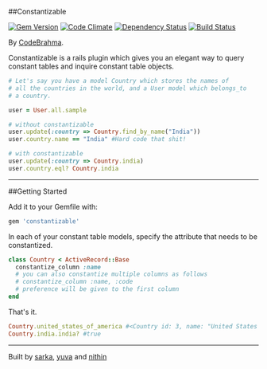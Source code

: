 ##Constantizable

[![Gem Version](https://badge.fury.io/rb/constantizable.svg)](http://badge.fury.io/rb/constantizable)
[![Code Climate](https://codeclimate.com/github/Codebrahma/constantizable/badges/gpa.svg)](https://codeclimate.com/github/Codebrahma/constantizable)
[![Dependency Status](https://gemnasium.com/Codebrahma/constantizable.svg)](https://gemnasium.com/Codebrahma/constantizable)
[![Build Status](https://travis-ci.org/Codebrahma/constantizable.svg)](https://travis-ci.org/Codebrahma/constantizable)

By [CodeBrahma](http://codebrahma.com).

Constantizable is a rails plugin which gives you an elegant way to query constant tables and inquire constant table objects.

``` ruby
# Let's say you have a model Country which stores the names of 
# all the countries in the world, and a User model which belongs_to
# a country.

user = User.all.sample

# without constantizable
user.update(:country => Country.find_by_name("India"))
user.country.name == "India" #Hard code that shit!

# with constantizable
user.update(:country => Country.india)
user.country.eql? Country.india
```

---

##Getting Started

Add it to your Gemfile with:

``` ruby
gem 'constantizable'
```

In each of your constant table models, specify the attribute that needs to be constantized.

``` ruby
class Country < ActiveRecord::Base
  constantize_column :name
  # you can also constantize multiple columns as follows
  # constantize_column :name, :code
  # preference will be given to the first column
end
```

That's it.

``` ruby
Country.united_states_of_america #<Country id: 3, name: "United States Of America"> 
Country.india.india? #true
```

---

Built by [sarka](https://twitter.com/sarka_neo), [yuva](https://twitter.com/Charizard_) and [nithin](https://twitter.com/nithinkrishh)
